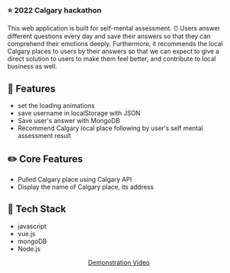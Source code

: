 
### ⭐ 2022 Calgary hackathon

This web application is built for self-mental assessment. ⏰ Users answer different questions every day and save their answers so that they can comprehend their emotions deeply. Furthermore, it recommends the local Calgary places to users by their answers so that we can expect to give a direct solution to users to make them feel better, and contribute to local business as well.

## 🌱 Features

- set the loading animations
- save username in localStorage with JSON
- Save user's answer with MongoDB
- Recommend Calgary local place following by user's self mental assessment result

## ✏️ Core Features

- Pulled Calgary place using Calgary API
- Display the name of Calgary place, its address

## 📌 Tech Stack

- javascript
- vue.js
- mongoDB
- Node.js


<div align="center">
  <a href="https://www.youtube.com/watch?v=Brd2TKKk9GM">Demonstration Video </a>
</div>
